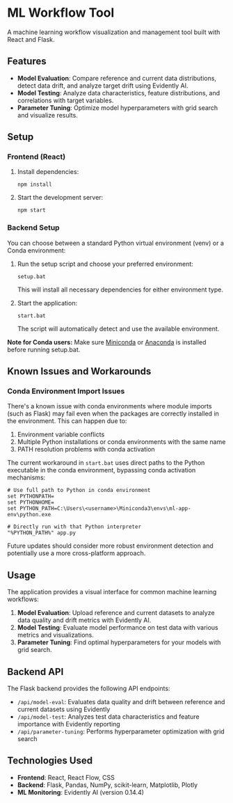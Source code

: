 # ML Workflow Tool

A machine learning workflow visualization and management tool built with React and Flask.

## Features

- **Model Evaluation**: Compare reference and current data distributions, detect data drift, and analyze target drift using Evidently AI.
- **Model Testing**: Analyze data characteristics, feature distributions, and correlations with target variables.
- **Parameter Tuning**: Optimize model hyperparameters with grid search and visualize results.

## Setup

### Frontend (React)

1. Install dependencies:
   ```
   npm install
   ```

2. Start the development server:
   ```
   npm start
   ```

### Backend Setup

You can choose between a standard Python virtual environment (venv) or a Conda environment:

1. Run the setup script and choose your preferred environment:
   ```
   setup.bat
   ```
   This will install all necessary dependencies for either environment type.

2. Start the application:
   ```
   start.bat
   ```
   The script will automatically detect and use the available environment.

**Note for Conda users:** Make sure [Miniconda](https://docs.conda.io/en/latest/miniconda.html) or [Anaconda](https://www.anaconda.com/products/distribution) is installed before running setup.bat.

## Known Issues and Workarounds

### Conda Environment Import Issues

There's a known issue with conda environments where module imports (such as Flask) may fail even when the packages are correctly installed in the environment. This can happen due to:

1. Environment variable conflicts
2. Multiple Python installations or conda environments with the same name
3. PATH resolution problems with conda activation

The current workaround in `start.bat` uses direct paths to the Python executable in the conda environment, bypassing conda activation mechanisms:

```batch
# Use full path to Python in conda environment
set PYTHONPATH=
set PYTHONHOME=
set PYTHON_PATH=C:\Users\<username>\Miniconda3\envs\ml-app-env\python.exe

# Directly run with that Python interpreter
"%PYTHON_PATH%" app.py
```

Future updates should consider more robust environment detection and potentially use a more cross-platform approach.

## Usage

The application provides a visual interface for common machine learning workflows:

1. **Model Evaluation**: Upload reference and current datasets to analyze data quality and drift metrics with Evidently AI.
2. **Model Testing**: Evaluate model performance on test data with various metrics and visualizations.
3. **Parameter Tuning**: Find optimal hyperparameters for your models with grid search.

## Backend API

The Flask backend provides the following API endpoints:

- `/api/model-eval`: Evaluates data quality and drift between reference and current datasets using Evidently
- `/api/model-test`: Analyzes test data characteristics and feature importance with Evidently reporting
- `/api/parameter-tuning`: Performs hyperparameter optimization with grid search

## Technologies Used

- **Frontend**: React, React Flow, CSS
- **Backend**: Flask, Pandas, NumPy, scikit-learn, Matplotlib, Plotly
- **ML Monitoring**: Evidently AI (version 0.14.4)
